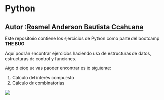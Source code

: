 # Python
## Autor :[Rosmel Anderson Bautista Ccahuana](https://www.linkedin.com/in/rosmel-anderson-bautista-ccahuana-516b6170/)
Este repositorio contiene los ejercicios de Python como parte del bootcamp **THE BUG**

Aquí podrán encontrar ejercicios haciendo uso de estructuras de datos, estructuras de control y funciones.

Algo d eloq ue vas paoder encontrar es lo siguiente:

1. Cálculo del interés compuesto
2. Cálculo de combinatorias

![](https://www.python.org/static/img/python-logo@2x.png)
